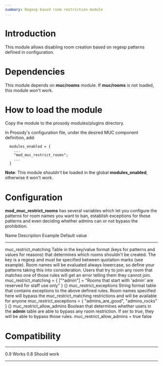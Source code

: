 ```yaml
---
summary: Regexp based room restriction module
...
```


Introduction
============

This module allows disabling room creation based on regexp patterns
defined in configuration.

Dependencies
============

This module depends on **muc/rooms** module. If **muc/rooms** is not
loaded, this module won't work.

How to load the module
======================

Copy the module to the prosody modules/plugins directory.

In Prosody's configuration file, under the desired MUC component
definition, add:

      modules_enabled = {
        ...
        "mod_muc_restrict_rooms";
        ...
      }

**Note**: This module *shouldn't* be loaded in the global
**modules\_enabled**, otherwise it won't work.

Configuration
=============

**mod\_muc\_restrict\_rooms** has several variables which let you
configure the patterns for room names you want to ban, establish
exceptions for those patterns and even deciding whether admins can or
not bypass the prohibition.

  Name                           Description                                                                                                                                                                                                                                                                                                                                                                                                                           Example                                                                                                       Default value
  ------------------------------ ------------------------------------------------------------------------------------------------------------------------------------------------------------------------------------------------------------------------------------------------------------------------------------------------------------------------------------------------------------------------------------------------------------------------------------- ------------------------------------------------------------------------------------------------------------- ---------------
  muc\_restrict\_matching        Table in the key/value format (keys for patterns and values for reasons) that determines which rooms shouldn't be created. The key is a regexp and must be specified between quotation marks (see example). Room names will be evaluated always lowercase, so define your patterns taking this into consideration. Users that try to join any room that matches one of those rules will get an error telling them they cannot join.   muc\_restrict\_matching = { ["\^admin"] = "Rooms that start with 'admin' are reserved for staff use only" }   {}
  muc\_restrict\_exceptions      String format table that contains exceptions to the above defined rules. Room names specified here will bypass the muc\_restrict\_matching restrictions and will be available for anyone                                                                                                                                                                                                                                              muc\_restrict\_exceptions = { "admins\_are\_good", "admins\_rocks" }                                          {}
  muc\_restrict\_allow\_admins   Boolean that determines whether users in the **admin** table are able to bypass any room restriction. If ser to *true*, they will be able to bypass those rules.                                                                                                                                                                                                                                                                      muc\_restrict\_allow\_admins = true                                                                           false

Compatibility
=============

  ----- -------------
  0.9   Works
  0.8   Should work
  ----- -------------
